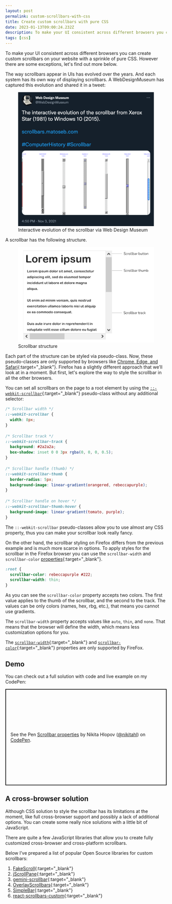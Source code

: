 ```yaml
---
layout: post
permalink: custom-scrollbars-with-css
title: Create custom scrollbars with pure CSS
date: 2023-01-13T09:00:24.232Z
description: To make your UI consistent across different browsers you can create custom scrollbars on your website with a sprinkle of pure CSS
tags: [css]
---
```


To make your UI consistent across different browsers you can create custom scrollbars on your website with a sprinkle of pure CSS. However there are some exceptions, let's find out more below.

The way scrollbars appear in UIs has evolved over the years. And each system has its own way of displaying scrollbars. A WebDesignMuseum has captured this evolution and shared it in a tweet:

<figure class="figure-centered">
  <a href="https://twitter.com/WebDesignMuseum/status/1455910134639579151" target="_blank" rel="noreferrer noopener">
    <img class="shadow" src="/images/misc/webdesignmuseum-scrollbars-tweet.png" loading="lazy" alt="Web Design Museum scrollbars tweet">
  </a>
  <figcaption>Interactive evolution of the scrollbar via Web Design Museum</figcaption>
</figure>

A scrollbar has the following structure.

<figure class="figure-centered">
  <img class="shadow" src="/images/misc/scrollbar-structure.png" loading="lazy" alt="Scrollbar structure">
  <figcaption>Scrollbar structure</figcaption>
</figure>

Each part of the structure can be styled via pseudo-class. Now, these pseudo-classes are only supported by browsers like [Chrome, Edge, and Safari](https://caniuse.com/mdn-css_selectors_-webkit-scrollbar){:target="_blank"}. Firefox has a slightly different approach that we’ll look at in a moment. But first, let's explore the way to style the scrollbar in all the other browsers.

You can set all scrollbars on the page to a root element by using the [`::-webkit-scrollbar`](https://developer.mozilla.org/en-US/docs/Web/CSS/::-webkit-scrollbar){:target="_blank"} pseudo-class without any additional selector:

```css
/* Scrollbar width */
::-webkit-scrollbar {
  width: 8px;
}

/* Scrollbar track */
::-webkit-scrollbar-track {
  background: #2a2a2a;
  box-shadow: inset 0 0 3px rgba(0, 0, 0, 0.5);
}

/* Scrollbar handle (thumb) */
::-webkit-scrollbar-thumb {
  border-radius: 5px;
  background-image: linear-gradient(orangered, rebeccapurple);
}

/* Scrollbar handle on hover */
::-webkit-scrollbar-thumb:hover {
  background-image: linear-gradient(tomato, purple);
}
```

The `::-webkit-scrollbar` pseudo-classes allow you to use almost any CSS property, thus you can make your scrollbar look really fancy.

On the other hand, the scrollbar styling on Firefox differs from the previous example and is much more scarce in options. To apply styles for the scrollbar in the Firefox browser you can use the `scrollbar-width` and `scrollbar-color` [properties](https://developer.mozilla.org/en-US/docs/Web/CSS/CSS_Scrollbars){:target="_blank"}.

```css
:root {
  scrollbar-color: rebeccapurple #222;
  scrollbar-width: thin;
}
```
As you can see the `scrollbar-color` property accepts two colors. The first value applies to the thumb of the scrollbar, and the second to the track. The values can be only colors (names, hex, rbg, etc.), that means you cannot use gradients.

The `scrollbar-width` property accepts values like `auto`, `thin`, and `none`. That means that the browser will define the width, which means less customization options for you.

The [`scrollbar-width`](https://caniuse.com/mdn-css_properties_scrollbar-width){:target="_blank"} and [`scrollbar-color`](https://caniuse.com/mdn-css_properties_scrollbar-color){:target="_blank"} properties are only supported by FireFox.

## Demo

You can check out a full solution with code and live example on my CodePen:

<p class="codepen" data-height="300" data-default-tab="result" data-slug-hash="abjWrjW" data-user="nikitahl" style="height: 300px; box-sizing: border-box; display: flex; align-items: center; justify-content: center; border: 2px solid; margin: 1em 0; padding: 1em;">
  <span>See the Pen <a href="https://codepen.io/nikitahl/pen/abjWrjW">
  Scrollbar properties</a> by Nikita Hlopov (<a href="https://codepen.io/nikitahl">@nikitahl</a>)
  on <a href="https://codepen.io">CodePen</a>.</span>
</p>


## A cross-browser solution

Although CSS solution to style the scrollbar has its limitations at the moment, like full cross-browser support and possibly a lack of additional options. You can create some really nice solutions with a little bit of JavaScript.

There are quite a few JavaScript libraries that allow you to create fully customized cross-browser and cross-platform scrollbars. 

Below I’ve prepared a list of popular Open Source libraries for custom scrollbars:

1. [FakeScroll](https://github.com/yairEO/fakescroll){:target="_blank"}
2. [jScrollPane](https://github.com/vitch/jScrollPane){:target="_blank"}
3. [gemini-scrollbar](https://github.com/noeldelgado/gemini-scrollbar){:target="_blank"}
4. [OverlayScrollbars](https://github.com/KingSora/OverlayScrollbars){:target="_blank"}
5. [SimpleBar](https://github.com/Grsmto/simplebar){:target="_blank"}
6. [react-scrollbars-custom](https://github.com/xobotyi/react-scrollbars-custom){:target="_blank"}




